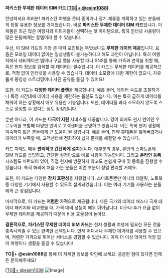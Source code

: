 **파키스탄 무제한 데이터 SIM 카드 [[TG💪+ @esim1088](https://t.me/s/esim1088)]**

안녕하세요 여러분! 파키스탄 여행을 준비 중이거나 장기 체류를 계획하고 있는 분들에게 정말 유용한 정보를 가져왔습니다. 바로 **파키스탄 무제한 데이터 SIM 카드**입니다. 이 제품은 최근 많은 여행자와 이민자들이 선택하는 핫 아이템으로, 특히 인터넷 사용량이 많은 분들에게는 꿀템이라 할 수 있습니다.

우선, 이 SIM 카드의 가장 큰 매력 포인트는 무엇보다도 **무제한 데이터 제공**입니다. 요즘은 모바일 데이터 없이는 일상생활이 불가능하다고 해도 과언이 아닙니다. 특히 여행지에서 네비게이션 앱이나 구글 맵을 사용할 때나 SNS를 통해 가족과 연락을 취할 때, 혹은 현지 정보를 검색할 때 데이터는 필수입니다. 이 카드는 무제한 데이터를 제공하므로, 걱정 없이 인터넷을 사용할 수 있습니다. 데이터 소모량에 대한 제한이 없으니, 자유롭게 동영상 스트리밍이나 사진 공유를 즐길 수 있어요!

또한, 이 카드는 **다양한 데이터 플랜**을 제공합니다. 예를 들어, 데이터 속도를 조절하거나 특정 시간대에 데이터 사용을 제한하는 옵션도 있습니다. 이는 특히 급하게 데이터를 채워야 하는 상황에서 매우 유용한 기능입니다. 또한, 데이터를 과다 소모하지 않도록 스스로 설정할 수 있다는 점도 장점입니다.

뿐만 아니라, 이 카드는 **다국어 지원** 서비스를 제공합니다. 영어 외에도 현지 언어인 우르두어를 포함해 다양한 언어로 고객센터를 운영하고 있습니다. 이는 특히 현지 생활에 익숙하지 않은 분들에게 큰 도움이 될 것입니다. 예를 들어, 만약 휴대폰을 잃어버렸거나 데이터가 부족할 때, 고객센터에 전화하여 쉽게 문제를 해결할 수 있습니다.

카드 자체도 매우 **편리하고 간단하게 설치**됩니다. 대부분의 경우, 본인의 스마트폰에 SIM 카드를 삽입하고, 간단한 설정만으로 바로 사용이 가능합니다. 그리고 **온라인 등록** 시스템도 마련되어 있어, 직접 현지에 방문하지 않고도 손쉽게 구매 및 등록을 진행할 수 있습니다. 특히 해외에 처음 가는 분들은 이런 부분이 정말 편리할 거예요.

또한, 이 카드는 다양한 **장치 호환성**을 자랑합니다. 스마트폰뿐만 아니라 태블릿, 노트북 등 다양한 기기에서 사용할 수 있도록 설계되었습니다. 이는 여러 기기를 사용하는 분들에게 큰 장점입니다.

마지막으로, 이 카드는 **저렴한 가격**으로 제공됩니다. 다른 국가의 데이터 패스나 국제 데이터 패키지와 비교했을 때, 가격 대비 성능이 매우 뛰어납니다. 더구나 추가 요금 없이 무제한 데이터를 제공하기 때문에 비용 효율성이 높아요.

**결론적으로**, **파키스탄 무제한 데이터 SIM 카드**는 현지 생활과 여행에 필요한 모든 것을 충족시켜줄 수 있는 완벽한 선택입니다. 언제 어디서나 무제한 데이터를 사용할 수 있으며, 저렴한 가격으로 뛰어난 서비스를 경험할 수 있습니다. 이제 더 이상 데이터 걱정 없이 여행이나 생활을 즐길 수 있습니다!

**TG💪+ @esim1088**를 통해 더 자세한 정보를 확인해 보세요. 궁금한 점이 있다면 언제든 문의해주세요! 

[[TG💪+ @esim1088](https://t.me/s/esim1088) ![Image](https://i.postimg.cc/Y0z9fWf4/image.png)]